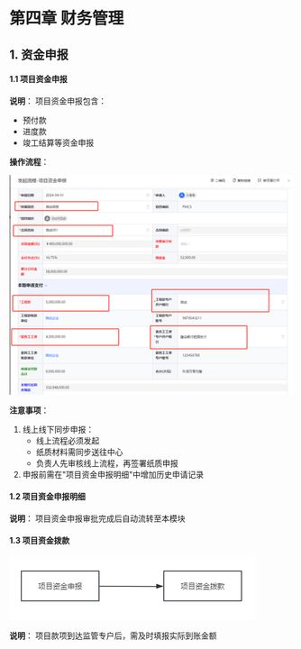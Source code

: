 # 第四章 财务管理

## 1. 资金申报

#### 1.1 项目资金申报

**说明**：
项目资金申报包含：
- 预付款
- 进度款
- 竣工结算等资金申报

**操作流程**：

![资金申报流程图](./imgs/xmzjsb.png)

**注意事项**：
1. 线上线下同步申报：
   - 线上流程必须发起
   - 纸质材料需同步送往中心
   - 负责人先审核线上流程，再签署纸质申报
2. 申报前需在"项目资金申报明细"中增加历史申请记录

#### 1.2 项目资金申报明细

**说明**：
项目资金申报审批完成后自动流转至本模块

#### 1.3 项目资金拨款

![项目资金拨款](./imgs//xmzjbk.png)

**说明**：
项目款项到达监管专户后，需及时填报实际到账金额